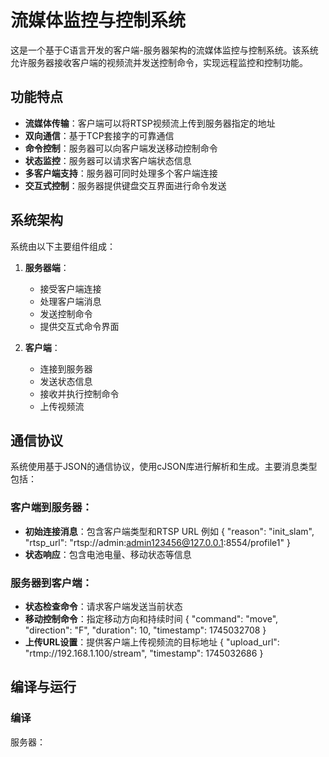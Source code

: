# 流媒体监控与控制系统

这是一个基于C语言开发的客户端-服务器架构的流媒体监控与控制系统。该系统允许服务器接收客户端的视频流并发送控制命令，实现远程监控和控制功能。

## 功能特点

- **流媒体传输**：客户端可以将RTSP视频流上传到服务器指定的地址
- **双向通信**：基于TCP套接字的可靠通信
- **命令控制**：服务器可以向客户端发送移动控制命令
- **状态监控**：服务器可以请求客户端状态信息
- **多客户端支持**：服务器可同时处理多个客户端连接
- **交互式控制**：服务器提供键盘交互界面进行命令发送

## 系统架构

系统由以下主要组件组成：

1. **服务器端**：
   - 接受客户端连接
   - 处理客户端消息
   - 发送控制命令
   - 提供交互式命令界面

2. **客户端**：
   - 连接到服务器
   - 发送状态信息
   - 接收并执行控制命令
   - 上传视频流

## 通信协议

系统使用基于JSON的通信协议，使用cJSON库进行解析和生成。主要消息类型包括：

### 客户端到服务器：
- **初始连接消息**：包含客户端类型和RTSP URL
  例如
  {
	"reason":	"init_slam",
	"rtsp_url":	"rtsp://admin:admin123456@127.0.0.1:8554/profile1"
  }
- **状态响应**：包含电池电量、移动状态等信息

### 服务器到客户端：
- **状态检查命令**：请求客户端发送当前状态
- **移动控制命令**：指定移动方向和持续时间
  {
	"command":	"move",
	"direction":	"F",
	"duration":	10,
	"timestamp":	1745032708
  }
- **上传URL设置**：提供客户端上传视频流的目标地址
  {
	"upload_url":	"rtmp://192.168.1.100/stream",
	"timestamp":	1745032686
  }

## 编译与运行

### 编译

服务器： 
